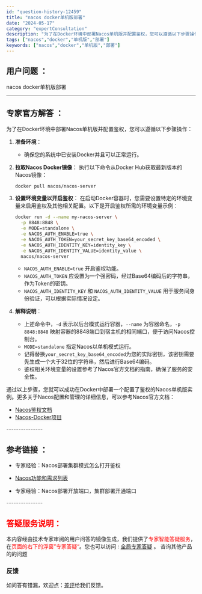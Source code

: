 ```yaml
---
id: "question-history-12459"
title: "nacos docker单机版部署"
date: "2024-05-17"
category: "expertConsultation"
description: "为了在Docker环境中部署Nacos单机版并配置鉴权，您可以遵循以下步骤操作：1. **准备环境**：   - 确保您的系统中已安装Docker并且可以正常运行。2. **拉取Nacos Docker镜像**：   执行以下命令从Docker Hub获取最新版本的Nacos镜像：   ```bas"
tags: ["nacos","docker","单机版","部署"]
keywords: ["nacos","docker","单机版","部署"]
---
```


## 用户问题 ： 
 nacos docker单机版部署  

---------------
## 专家官方解答 ：

为了在Docker环境中部署Nacos单机版并配置鉴权，您可以遵循以下步骤操作：

1. **准备环境**：
   - 确保您的系统中已安装Docker并且可以正常运行。

2. **拉取Nacos Docker镜像**：
   执行以下命令从Docker Hub获取最新版本的Nacos镜像：
   ```bash
   docker pull nacos/nacos-server
   ```

3. **设置环境变量以开启鉴权**：
   在启动Docker容器时，您需要设置特定的环境变量来启用鉴权及其他相关配置。以下是开启鉴权所需的环境变量示例：
   ```bash
   docker run -d --name my-nacos-server \
     -p 8848:8848 \
     -e MODE=standalone \
     -e NACOS_AUTH_ENABLE=true \
     -e NACOS_AUTH_TOKEN=your_secret_key_base64_encoded \
     -e NACOS_AUTH_IDENTITY_KEY=identity_key \
     -e NACOS_AUTH_IDENTITY_VALUE=identity_value \
     nacos/nacos-server
   ```
   - `NACOS_AUTH_ENABLE=true` 开启鉴权功能。
   - `NACOS_AUTH_TOKEN` 应设置为一个强密码，经过Base64编码后的字符串，作为Token的密钥。
   - `NACOS_AUTH_IDENTITY_KEY` 和 `NACOS_AUTH_IDENTITY_VALUE` 用于服务间身份验证，可以根据实际情况设定。

4. **解释说明**：
   - 上述命令中，`-d` 表示以后台模式运行容器，`--name` 为容器命名，`-p 8848:8848` 映射容器的8848端口到宿主机的相同端口，便于访问Nacos控制台。
   - `MODE=standalone` 指定Nacos以单机模式运行。
   - 记得替换`your_secret_key_base64_encoded`为您的实际密钥，该密钥需要先生成一个大于32位的字符串，然后进行Base64编码。
   - 鉴权相关环境变量的设置参考了Nacos官方文档的指南，确保了服务的安全性。

通过以上步骤，您就可以成功在Docker中部署一个配置了鉴权的Nacos单机版实例。更多关于Nacos配置和管理的详细信息，可以参考Nacos官方文档：
- [Nacos鉴权文档](https://nacos.io/docs/latest/guide/user/auth/)
- [Nacos-Docker项目](https://github.com/nacos-group/nacos-docker)


<font color="#949494">---------------</font> 


## 参考链接 ：

* 专家经验：Nacos部署集群模式怎么打开鉴权 
 
 * [Nacos功能和需求列表](https://nacos.io/docs/latest/archive/feature-list)
 
 * 专家经验：Nacos部署开放端口，集群部署开通端口 


 <font color="#949494">---------------</font> 
 


## <font color="#FF0000">答疑服务说明：</font> 

本内容经由技术专家审阅的用户问答的镜像生成，我们提供了<font color="#FF0000">专家智能答疑服务</font>，在<font color="#FF0000">页面的右下的浮窗”专家答疑“</font>。您也可以访问 : [全局专家答疑](https://answer.opensource.alibaba.com/docs/intro) 。 咨询其他产品的的问题

### 反馈
如问答有错漏，欢迎点：[差评](https://ai.nacos.io/user/feedbackByEnhancerGradePOJOID?enhancerGradePOJOId=13838)给我们反馈。
